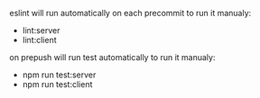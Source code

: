 eslint will run automatically on each precommit
to run it manualy:
 - lint:server
 - lint:client

on prepush will run test automatically
to run it manualy:
 - npm run test:server
 - npm run test:client
